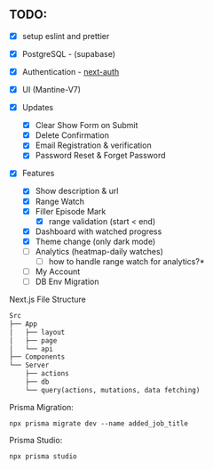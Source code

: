 ## TODO:

- [x] setup eslint and prettier
- [x] PostgreSQL - (supabase)
- [x] Authentication - [next-auth](https://github.com/nextauthjs/)
- [x] UI (Mantine-V7)
- [x] Updates
  - [x] Clear Show Form on Submit
  - [x] Delete Confirmation
  - [x] Email Registration & verification
  - [x] Password Reset & Forget Password
- [x] Features

  - [x] Show description & url
  - [x] Range Watch
  - [x] Filler Episode Mark
    - [x] range validation (start < end)
  - [x] Dashboard with watched progress
  - [x] Theme change (only dark mode)
  - [ ] Analytics (heatmap-daily watches)
    - [ ] how to handle range watch for analytics?\*
  - [ ] My Account
  - [ ] DB Env Migration

Next.js File Structure

```txt
Src
├── App
│   ├── layout
│   ├── page
│   └── api
├── Components
└── Server
    ├── actions
    ├── db
    └── query(actions, mutations, data fetching)
```

Prisma Migration:

```shell
npx prisma migrate dev --name added_job_title
```

Prisma Studio:

```shell
npx prisma studio
```
